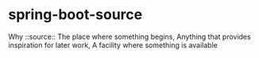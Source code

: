 # spring-boot-source
Why ::source:: The place where something begins, Anything that provides inspiration for later work, A facility where something is available

